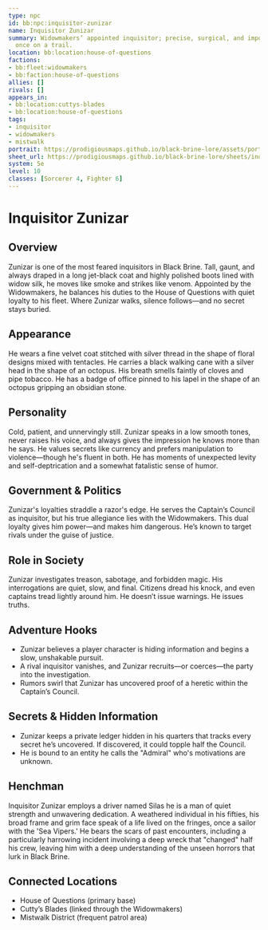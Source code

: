 ```yaml
---
type: npc
id: bb:npc:inquisitor-zunizar
name: Inquisitor Zunizar
summary: Widowmakers’ appointed inquisitor; precise, surgical, and impossible to shake
  once on a trail.
location: bb:location:house-of-questions
factions:
- bb:fleet:widowmakers
- bb:faction:house-of-questions
allies: []
rivals: []
appears_in:
- bb:location:cuttys-blades
- bb:location:house-of-questions
tags:
- inquisitor
- widowmakers
- mistwalk
portrait: https://prodigiousmaps.github.io/black-brine-lore/assets/portraits/inquisitor-zunizar.png
sheet_url: https://prodigiousmaps.github.io/black-brine-lore/sheets/inquisitor-zunizar.pdf   # or external link
system: 5e
level: 10
classes: [Sorcerer 4, Fighter 6]
---
```

# Inquisitor Zunizar

## Overview
Zunizar is one of the most feared inquisitors in Black Brine. Tall, gaunt, and always draped in a long jet-black coat and highly polished boots lined with widow silk, he moves like smoke and strikes like venom. Appointed by the Widowmakers, he balances his duties to the House of Questions with quiet loyalty to his fleet. Where Zunizar walks, silence follows—and no secret stays buried.

## Appearance
He wears a fine velvet coat stitched with silver thread in the shape of floral designs mixed with tentacles. He carries a black walking cane with a silver head in the shape of an octopus. His breath smells faintly of cloves and pipe tobacco. He has a badge of office pinned to his lapel in the shape of an octopus gripping an obsidian stone.

## Personality
Cold, patient, and unnervingly still. Zunizar speaks in a low smooth tones, never raises his voice, and always gives the impression he knows more than he says. He values secrets like currency and prefers manipulation to violence—though he's fluent in both. He has moments of unexpected levity and self-deptrication and a somewhat fatalistic sense of humor.

## Government & Politics
Zunizar's loyalties straddle a razor's edge. He serves the Captain’s Council as inquisitor, but his true allegiance lies with the Widowmakers. This dual loyalty gives him power—and makes him dangerous. He’s known to target rivals under the guise of justice.

## Role in Society
Zunizar investigates treason, sabotage, and forbidden magic. His interrogations are quiet, slow, and final. Citizens dread his knock, and even captains tread lightly around him. He doesn’t issue warnings. He issues truths.

## Adventure Hooks
- Zunizar believes a player character is hiding information and begins a slow, unshakable pursuit.
- A rival inquisitor vanishes, and Zunizar recruits—or coerces—the party into the investigation.
- Rumors swirl that Zunizar has uncovered proof of a heretic within the Captain’s Council.

## Secrets & Hidden Information
- Zunizar keeps a private ledger hidden in his quarters that tracks every secret he’s uncovered. If discovered, it could topple half the Council.
- He is bound to an entity he calls the "Admiral" who's motivations are unknown.

## Henchman
Inquisitor Zunizar employs a driver named Silas he is a man of quiet strength and unwavering dedication. A weathered individual in his fifties, his broad frame and grim face speak of a life lived on the fringes, once a sailor with the 'Sea Vipers.' He bears the scars of past encounters, including a particularly harrowing incident involving a deep wreck that "changed" half his crew, leaving him with a deep understanding of the unseen horrors that lurk in Black Brine.

## Connected Locations
- House of Questions (primary base)
- Cutty’s Blades (linked through the Widowmakers)
- Mistwalk District (frequent patrol area)

